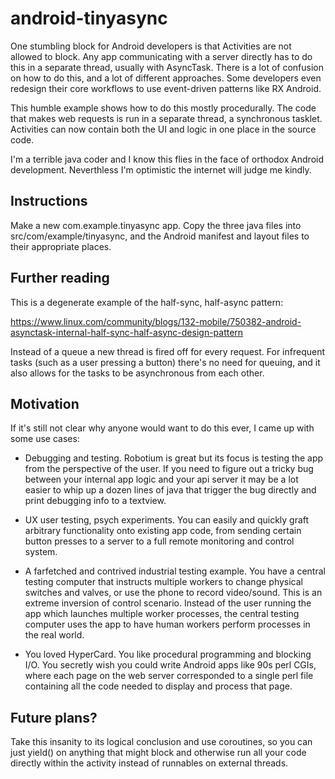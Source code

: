 # android-tinyasync

One stumbling block for Android developers is that Activities are not
allowed to block.  Any app communicating with a server directly has to
do this in a separate thread, usually with AsyncTask.  There is a lot
of confusion on how to do this, and a lot of different approaches.
Some developers even redesign their core workflows to use event-driven
patterns like RX Android.

This humble example shows how to do this mostly procedurally.  The
code that makes web requests is run in a separate thread, a
synchronous tasklet.  Activities can now contain both the UI and logic
in one place in the source code.

I'm a terrible java coder and I know this flies in the face of
orthodox Android development.  Neverthless I'm optimistic the internet
will judge me kindly.


## Instructions

Make a new com.example.tinyasync app.  Copy the three java files into
src/com/example/tinyasync, and the Android manifest and layout files
to their appropriate places.

## Further reading

This is a degenerate example of the half-sync, half-async pattern:

https://www.linux.com/community/blogs/132-mobile/750382-android-asynctask-internal-half-sync-half-async-design-pattern

Instead of a queue a new thread is fired off for every request.  For
infrequent tasks (such as a user pressing a button) there's no need
for queuing, and it also allows for the tasks to be asynchronous from
each other.

## Motivation

If it's still not clear why anyone would want to do this ever, I came
up with some use cases:

* Debugging and testing.  Robotium is great but its focus is testing
the app from the perspective of the user.  If you need to figure out a
tricky bug between your internal app logic and your api server it may
be a lot easier to whip up a dozen lines of java that trigger the bug
directly and print debugging info to a textview.

* UX user testing, psych experiments.  You can easily and quickly
graft arbitrary functionality onto existing app code, from sending
certain button presses to a server to a full remote monitoring and
control system.

* A farfetched and contrived industrial testing example.  You have a
central testing computer that instructs multiple workers to change
physical switches and valves, or use the phone to record video/sound.
This is an extreme inversion of control scenario.  Instead of the user
running the app which launches multiple worker processes, the central
testing computer uses the app to have human workers perform processes
in the real world.

* You loved HyperCard.  You like procedural programming and blocking
I/O.  You secretly wish you could write Android apps like 90s perl
CGIs, where each page on the web server corresponded to a single perl
file containing all the code needed to display and process that page.

## Future plans?

Take this insanity to its logical conclusion and use coroutines, so
you can just yield() on anything that might block and otherwise run
all your code directly within the activity instead of runnables on
external threads.
